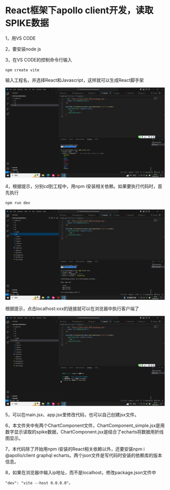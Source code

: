React框架下apollo client开发，读取SPIKE数据
===
1，用VS CODE

2，要安装node js

3，在VS CODE的控制命令行输入
```
npm create vite
```
输入工程名，并选择React和Javascript，这样就可以生成React脚手架

<img src="imgs/react_framework1.png"/>

4，根据提示，分别cd到工程中，用npm i安装相关依赖。如果要执行代码时，首先执行
```
npm run dev
```

<img src="imgs/react_framework2.png"/>

根据提示，点击localhost:xxx的链接就可以在浏览器中执行客户端了

<img src="imgs/client.png"/>

5，可以在main.jsx、app.jsx里修改代码，也可以自己创建jsx文件。

6，本文件夹中有两个ChartComponent文件，ChartComponent_simple.jsx是用数字显示读取的spike数据，ChartComponent.jsx是结合了echarts将数据用折线图显示。

7，本代码除了开始用npm i安装的React相关依赖以外，还要安装npm i @apollo/client graphql echarts。两个json文件是写代码时安装的依赖库的版本信息。

8，如果在浏览器中输入ip地址，而不是localhost，修改package.json文件中
```
"dev": "vite --host 0.0.0.0"。
```
